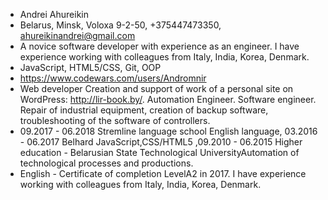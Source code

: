 * Andrei Ahureikin  
* Belarus, Minsk, Voloxa 9-2-50, +375447473350, ahureikinandrei@gmail.com  
* A novice software developer with experience as an engineer. I have experience working with colleagues from Italy, India, Korea, Denmark.  
* JavaScript, HTML5/CSS, Git, OOP  
* https://www.codewars.com/users/Andromnir  
* Web developer Creation and support of work of a personal site on WordPress: http://lir-book.by/. Automation Engineer. Software engineer. Repair of industrial equipment, creation of backup software, troubleshooting of the software of controllers.  
* 09.2017 - 06.2018 Stremline language school English language, 03.2016 - 06.2017 Belhard JavaScript,CSS/HTML5 ,09.2010 - 06.2015 Higher education - Belarusian State Technological UniversityAutomation of technological processes and productions.  
* English - Certificate of completion LevelA2 in 2017. I have experience working with colleagues from Italy, India, Korea, Denmark.  
